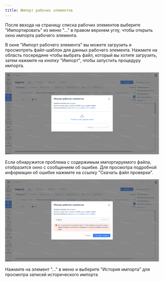 ```yaml
---
title: Импорт рабочих элементов
---
```


После ввхода на страницу списка рабочих элементов выберите "Импортировать" из меню "..." в правом верхнем углу, чтобы открыть окно импорта рабочего элемента.

В окне "Импорт рабочего элемента" вы можете загрузить и просмотреть файл-шаблон для данных рабочего элемента. Нажмите на область посередине чтобы выбрать файл, который вы хотите загрузить, затем нажмите на кнопку "Импорт", чтобы запустить процедуру импорта.

![Описание изображения](image529.png)

Если обнаружится проблема с содержимым импортируемого файла, отобразится окно с сообщением об ошибке. Для просмотра подробной информации об ошибке нажмите на ссылку "Скачать файл проверки".

![Описание изображения](image531.png)

Нажмите на элемент "..." в меню и выберите "История импорта" для просмотра записей исторического импорта
